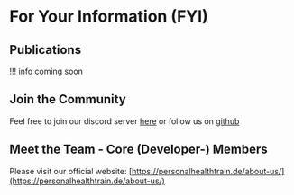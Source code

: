 # For Your Information (FYI)
## Publications
!!! info
    coming soon
## Join the Community

Feel free to join our discord server [here](https://discord.gg/vEsUaEFBVE) or follow us on [github](https://github.com/PHT-Medic)
## Meet the Team - Core (Developer-) Members
Please visit our official website: [https://personalhealthtrain.de/about-us/](https://personalhealthtrain.de/about-us/)